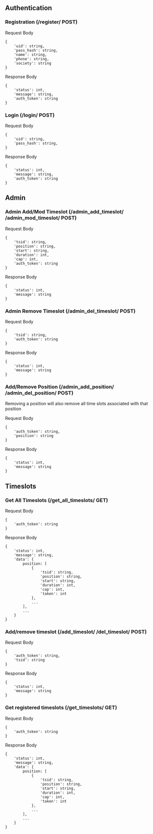 ## Authentication

### Registration (/register/ POST)

Request Body

```
{
    'uid': string,
    'pass_hash': string,
    'name': string,
    'phone': string,
    'society': string
}
```

Response Body

```
{
    'status': int,
    'message': string,
    'auth_token': string
}
```

### Login (/login/ POST)

Request Body

```
{
    'uid': string,
    'pass_hash': string,
}
```

Response Body

```
{
    'status': int,
    'message': string,
    'auth_token': string
}
```

## Admin

### Admin Add/Mod Timeslot (/admin_add_timeslot/ /admin_mod_timeslot/ POST)

Request Body

```
{
    'tsid': string,
    'position': string,
    'start': string,
    'duration': int,
    'cap': int,
    'auth_token': string
}
```

Response Body

```
{
    'status': int,
    'message': string
}
```

### Admin Remove Timeslot (/admin_del_timeslot/ POST)

Request Body

```
{
    'tsid': string,
    'auth_token': string
}
```

Response Body

```
{
    'status': int,
    'message': string
}
```

### Add/Remove Position (/admin_add_position/ /admin_del_position/ POST)

Removing a position will also remove all time slots associated with that position

Request Body

```
{
    'auth_token': string,
    'position': string
}
```

Response Body

```
{
    'status': int,
    'message': string
}
```

## Timeslots

### Get All Timeslots (/get_all_timeslots/ GET)

Request Body

```
{
    'auth_token': string
}
```

Response Body

```
{
    'status': int,
    'message': string,
    'data': {
        position: [
            {
                'tsid': string,
                'position': string,
                'start': string,
                'duration': int,
                'cap': int,
                'taken': int
            },
            ...
        ],
        ...
    }
}
```

### Add/remove timeslot (/add_timeslot/ /del_timeslot/ POST)

Request Body

```
{
    'auth_token': string,
    'tsid': string
}
```

Response Body

```
{
    'status': int,
    'message': string
}
```

### Get registered timeslots (/get_timeslots/ GET)

Request Body

```
{
    'auth_token': string
}
```

Response Body

```
{
    'status': int,
    'message': string,
    'data': {
        position: [
            {
                'tsid': string,
                'position': string,
                'start': string,
                'duration': int,
                'cap': int,
                'taken': int
            },
            ...
        ],
        ...
    }
}
```